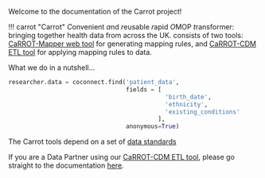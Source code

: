 Welcome to the documentation of the Carrot project!

!!! carrot "Carrot"
    *C*onvenient *a*nd *r*eusable *r*apid *O*MOP *t*ransformer: bringing together health data from across the UK.
    consists of two tools: [CaRROT-Mapper web tool](CaRROT-Mapper/index.md) for generating mapping rules, and 
    [CaRROT-CDM ETL tool](CaRROT-CDM/index.md) for applying mapping rules to data.

What we do in a nutshell...
```python
researcher.data = coconnect.find('patient_data',
                                 fields = [
                                            'birth_date',
                                            'ethnicity',
                                            'existing_conditions'
                                          ],
                                 anonymous=True)
```

The Carrot tools depend on a set of [data standards]()

If you are a Data Partner using our [CaRROT-CDM ETL tool](https://github.com/HDRUK/CaRROT-CDM), please go straight to the documentation [here](CaRROT-CDM/index.md).
